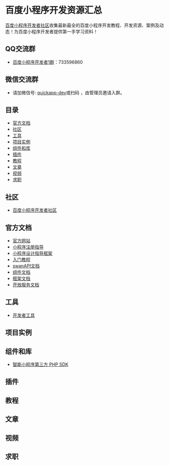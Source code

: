 # 百度小程序开发资源汇总

[百度小程序开发者社区](http://smartapp.ku9u.com/)收集最新最全的百度小程序开发教程、开发资源、案例及动态！为百度小程序开发者提供第一手学习资料！

## QQ交流群

* [百度小程序开发者1群](https://jq.qq.com/?_wv=1027&k=5goMIyb)：733596860

## 微信交流群

* 请加微信号: [quickapp-dev](./statics/quickapp-dev.jpg)或扫码 ，由管理员邀请入群。

## 目录

* [官方文档](#官方文档)
* [社区](#社区)
* [工具](#工具)
* [项目实例](#项目实例)
* [组件和库](#组件和库)
* [插件](#插件)
* [教程](#教程)
* [文章](#文章)
* [视频](#视频)
* [求职](#求职)

## 社区

* [百度小程序开发者社区](http://smartapp.ku9u.com/)

## 官方文档

* [官方网站](https://smartapp.baidu.com)
* [小程序注册指导](http://smartapp.baidu.com/static/miniappdoc/docs/register/book/index.html)
* [小程序设计指导框架](http://smartapp.baidu.com/static/miniappdoc/docs/design/book/index.html)
* [入门教程](http://smartapp.baidu.com/static/miniappdoc/docs/swan/tutorial/book/index.html)
* [swanAPI文档](http://smartapp.baidu.com/static/miniappdoc/docs/swan/api/book/index.html)
* [组件文档](http://smartapp.baidu.com/static/miniappdoc/docs/swan/component/book/index.html)
* [框架文档](http://smartapp.baidu.com/static/miniappdoc/docs/swan/framework/book/index.html)
* [开放服务文档](http://smartapp.baidu.com/static/miniappdoc/docs/service/book/index.html)

## 工具

* [开发者工具](http://smartapp.baidu.com/static/miniappdoc/docs/ide/book/index.html)

## 项目实例


## 组件和库

* [智能小程序第三方 PHP SDK](https://github.com/wi1dcard/baidu-mini-program-sdk)

## 插件


## 教程


## 文章


## 视频


## 求职
